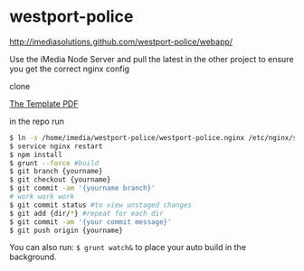 westport-police
===============
http://imediasolutions.github.com/westport-police/webapp/

Use the iMedia Node Server and pull the latest in the other project to ensure you get the correct nginx config

clone

[The Template PDF](https://s3.amazonaws.com/iMediaS3/westport/Westport+Police+Warrant+Form.pdf)

in the repo run
```bash
$ ln -s /home/imedia/westport-police/westport-police.nginx /etc/nginx/sites-enabled/westport-police
$ service nginx restart
$ npm install
$ grunt --force #build
$ git branch {yourname}
$ git checkout {yourname}
$ git commit -am '{yourname branch}'
# work work work
$ git commit status #to view unstaged changes
$ git add {dir/*} #repeat for each dir
$ git commit -am '{your commit message}'
$ git push origin {yourname}
```
You can also run: ```$ grunt watch&``` to place your auto build in the background.
